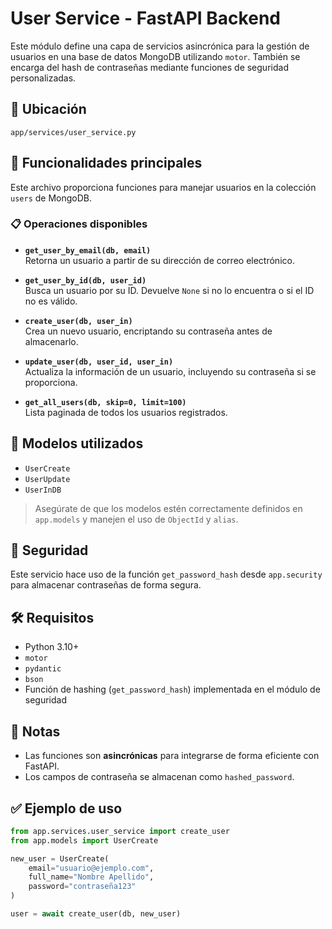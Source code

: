 # User Service - FastAPI Backend

Este módulo define una capa de servicios asincrónica para la gestión de usuarios en una base de datos MongoDB utilizando `motor`. También se encarga del hash de contraseñas mediante funciones de seguridad personalizadas.

## 📂 Ubicación

`app/services/user_service.py`

## 🚀 Funcionalidades principales

Este archivo proporciona funciones para manejar usuarios en la colección `users` de MongoDB.

### 📋 Operaciones disponibles

- **`get_user_by_email(db, email)`**  
  Retorna un usuario a partir de su dirección de correo electrónico.

- **`get_user_by_id(db, user_id)`**  
  Busca un usuario por su ID. Devuelve `None` si no lo encuentra o si el ID no es válido.

- **`create_user(db, user_in)`**  
  Crea un nuevo usuario, encriptando su contraseña antes de almacenarlo.

- **`update_user(db, user_id, user_in)`**  
  Actualiza la información de un usuario, incluyendo su contraseña si se proporciona.

- **`get_all_users(db, skip=0, limit=100)`**  
  Lista paginada de todos los usuarios registrados.

## 🧱 Modelos utilizados

- `UserCreate`
- `UserUpdate`
- `UserInDB`

> Asegúrate de que los modelos estén correctamente definidos en `app.models` y manejen el uso de `ObjectId` y `alias`.

## 🔐 Seguridad

Este servicio hace uso de la función `get_password_hash` desde `app.security` para almacenar contraseñas de forma segura.

## 🛠 Requisitos

- Python 3.10+
- `motor`
- `pydantic`
- `bson`
- Función de hashing (`get_password_hash`) implementada en el módulo de seguridad

## 📌 Notas

- Las funciones son **asincrónicas** para integrarse de forma eficiente con FastAPI.
- Los campos de contraseña se almacenan como `hashed_password`.

## ✅ Ejemplo de uso

```python
from app.services.user_service import create_user
from app.models import UserCreate

new_user = UserCreate(
    email="usuario@ejemplo.com",
    full_name="Nombre Apellido",
    password="contraseña123"
)

user = await create_user(db, new_user)
